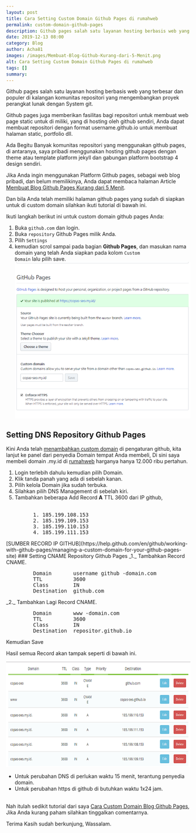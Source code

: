 ```yaml
---
layout: post
title: Cara Setting Custom Domain Github Pages di rumahweb
permalink: custom-domain-github-pages
description: Github pages salah satu layanan hosting berbasis web yang terbesar dan populer di kalangan komunitas repositori yang mengembangkan proyek perangkat lunak dengan...
date: 2019-12-13 08:00
category: Blog
author: Acha81
images: /images/Membuat-Blog-Github-Kurang-dari-5-Menit.png
alt: Cara Setting Custom Domain Github Pages di rumahweb
tags: []
summary: 
---
```

Github pages salah satu layanan hosting berbasis web yang terbesar dan populer di kalangan komunitas repositori yang mengembangkan proyek perangkat lunak dengan System git.

Github pages juga memberikan fasilitas bagi repositori untuk membuat web page static untuk di miliki, yang di hosting oleh github sendiri, Anda dapat membuat repositori dengan format username.github.io untuk membuat halaman static, portfolio dll.

Ada Begitu Banyak komunitas repositori yang menggunakan github pages, di antaranya, saya pribadi menggunakan hosting github pages dengan theme atau template platform jekyll dan gabungan platform bootstrap 4 design sendiri.

Jika Anda ingin menggunakan Platform Github pages, sebagai web blog pribadi, dan belum memilikinya, Anda dapat membaca halaman Article [Membuat Blog Github Pages Kurang dari 5 Menit](membuat-blog-github-kurang-dari-5-menit). 

Dan bila Anda telah memiliki halaman github pages yang sudah di siapkan untuk di custom domain silahkan ikuti tutorial di bawah ini.

Ikuti langkah berikut ini untuk custom domain github pages Anda:

1. Buka
<code>github.com</code>
dan login.
2. Buka
<code>repository</code>
Github Pages milik Anda.
3. Pilih
<code>Settings</code>
4. kemudian scrol sampai pada bagian **Github Pages**, dan masukan nama domain yang telah Anda siapkan pada kolom
<code>Custom Domain</code>
lalu pilih save.
![custom-domain-github-pages](/images/custom-domain-github-pages.png)

## Setting DNS Repository Github Pages
Kini Anda telah [menambahkan custom domain](custom-domain-github-pages) di pengaturan github, kita lanjut ke panel dari penyedia Domain tempat Anda membeli, Di sini saya membeli domain .my.id di [rumahweb](rumahweb.com) harganya hanya 12.000 ribu pertahun.

1. Login terlebih dahulu kemudian pilih Domain.
2. Klik tanda panah yang ada di sebelah kanan. 
3. Pilih kelola Domain jika sudah terbuka. 
4. Silahkan pilih DNS Management di sebelah kiri.
5. Tambahkan beberapa Add Record **A** TTL 3600 dari IP github,
<br><br>
<figure class="highlight">
    <pre>
    <span class="nt">1. 185.199.108.153</span>
    <span class="nt">2. 185.199.109.153</span>
    <span class="nt">3. 185.199.110.153</span>
    <span class="nt">4. 185.199.111.153</span>
</pre>
</figure>
[SUMBER RECORD IP GITHUB](https://help.github.com/en/github/working-with-github-pages/managing-a-custom-domain-for-your-github-pages-site)
### Setting CNAME Repository Github Pages
_1._ Tambahkan Record CNAME.
<br>
<figure class="highlight">
    <pre>
    <span class="cp">Domain</span> <span class="s">      username github</span> -<span class="nt">domain.com</span>
    <span class="cp">TTL</span> <span class="s">         3600</span>
    <span class="cp">Class</span> <span class="s">       IN</span>
    <span class="cp">Destination</span> <span class="s"> github.com</span>
</pre>
</figure>
_2._ Tambahkan Lagi Record CNAME.
<br>
<figure class="highlight">
    <pre>
    <span class="cp">Domain</span> <span class="s">      www</span> -<span class="nt">domain.com</span>
    <span class="cp">TTL</span> <span class="s">         3600</span>
    <span class="cp">Class</span> <span class="s">       IN</span>
    <span class="cp">Destination</span> <span class="s"> repositor.github.io</span>
</pre>
</figure>
Kemudian Save

Hasil semua Record akan tampak seperti di bawah ini.

![Setting-CNAME-Domain-Github-Pages](/images/Setting-CNAME-Domain-Github-Pages.png)

* Untuk  perubahan DNS di perlukan waktu 15 menit, terantung penyedia domain.
* Untuk  perubahan https di github di butuhkan waktu 1x24 jam.
<br><br>

Nah itulah sedikit tutorial dari saya [Cara Custom Domain Blog Github Pages](custom-domain-github-pages),
Jika Anda kurang paham silahkan tinggalkan comentarnya.

Terima Kasih sudah berkunjung, Wassalam.
